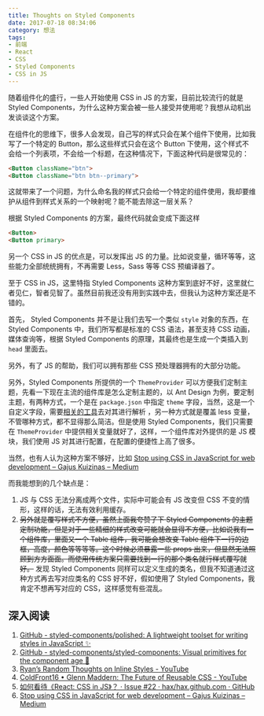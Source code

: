 ```yaml
---
title: Thoughts on Styled Components
date: 2017-07-18 08:34:06
category: 想法
tags:
- 前端
- React
- CSS
- Styled Components
- CSS in JS
---
```


随着组件化的盛行，一些人开始使用 CSS in JS 的方案，目前比较流行的就是 Styled Components，为什么这种方案会被一些人接受并使用呢？我想从动机出发谈谈这个方案。

在组件化的思维下，很多人会发现，自己写的样式只会在某个组件下使用，比如我写了一个特定的 Button，那么这些样式只会在这个 Button 下使用，这个样式不会给一个列表项，不会给一个标题，在这种情况下，下面这种代码是很常见的：

```html
<Button className="btn">
<Button className="btn btn--primary">
```

这就带来了一个问题，为什么命名我的样式只会给一个特定的组件使用，我却要维护从组件到样式关系的一个映射呢？能不能去除这一层关系？

根据 Styled Components 的方案，最终代码就会变成下面这样

```html
<Button>
<Button primary>
```

另一个 CSS in JS 的优点是，可以发挥出 JS 的力量。比如说变量，循环等等，这些能力全部统统拥有，不再需要 Less，Sass 等等 CSS 预编译器了。

至于 CSS in JS，这里特指 Styled Components 这种方案到底好不好，这里就仁者见仁，智者见智了。虽然目前我还没有用到实践中去，但我认为这种方案还是不错的。

首先， Styled Components 并不是让我们去写一个类似 `style` 对象的东西，在 Styled Components 中，我们所写都是标准的 CSS 语法，甚至支持 CSS 动画，媒体查询等，根据 Styled Components 的原理，其最终也是生成一个类插入到 `head` 里面去。

另外，有了 JS 的帮助，我们可以拥有那些 CSS 预处理器拥有的大部分功能。

另外，Styled Components 所提供的一个 `ThemeProvider` 可以方便我们定制主题，先看一下现在主流的组件库是怎么定制主题的，以 Ant Design 为例，要定制主题，有两种方式，一个是在 `package.json` 中指定 `theme` 字段，当然，这是一个自定义字段，需要[相关的工具](https://ant.design/docs/react/customize-theme-cn)去对其进行解析 ，另一种方式就是覆盖 less 变量，不管哪种方式，都不显得那么简洁。但是使用 Styled Components，我们只需要在 `ThemeProvider` 中提供相关变量就好了，这样，一个组件库对外提供的是 JS 模块，我们使用 JS 对其进行配置，在配置的便捷性上高了很多。

当然，也有人认为这种方案不够好，比如 [Stop using CSS in JavaScript for web development – Gajus Kuizinas – Medium](https://medium.com/@gajus/stop-using-css-in-javascript-for-web-development-fa32fb873dcc)

而我能想到的几个缺点是：

1. JS 与 CSS 无法分离成两个文件，实际中可能会有 JS 改变但 CSS 不变的情形，这样的话，无法有效利用缓存。
2. ~~另外就是覆写样式不方便，虽然上面我夸赞了下 Styled Components 的主题定制功能，但是对于一些精细的样式改变可能就会显得不方便，比如说我有一个组件库，里面又一个 Table 组件，我可能会想改变 Table 组件下一行的边框，高度，颜色等等等等。这个时候必须暴露一些 props 出来，但显然无法照顾到方方面面。而使用传统方案只需要找到一行的那个类名就行样式覆写就好。~~ 发现 Styled Components 同样可以定义生成的类名，但我不知道通过这种方式再去写对应类名的 CSS 好不好，假如使用了 Styled Components，我肯定不想再写对应的 CSS，这样感觉有些混乱。

## 深入阅读
1. [GitHub - styled-components/polished: A lightweight toolset for writing styles in JavaScript ✨](https://github.com/styled-components/polished)
2. [GitHub - styled-components/styled-components: Visual primitives for the component age 💅](https://github.com/styled-components/styled-components)
3. [Ryan’s Random Thoughts on Inline Styles - YouTube](https://www.youtube.com/watch?v=EkPcGS4TzdQ)
4. [ColdFront16 • Glenn Maddern: The Future of Reusable CSS - YouTube](https://www.youtube.com/watch?v=XR6eM_5pAb0)
5. [如何看待《React: CSS in JS》？ · Issue #22 · hax/hax.github.com · GitHub](https://github.com/hax/hax.github.com/issues/22)
6. [Stop using CSS in JavaScript for web development – Gajus Kuizinas – Medium](https://medium.com/@gajus/stop-using-css-in-javascript-for-web-development-fa32fb873dcc)